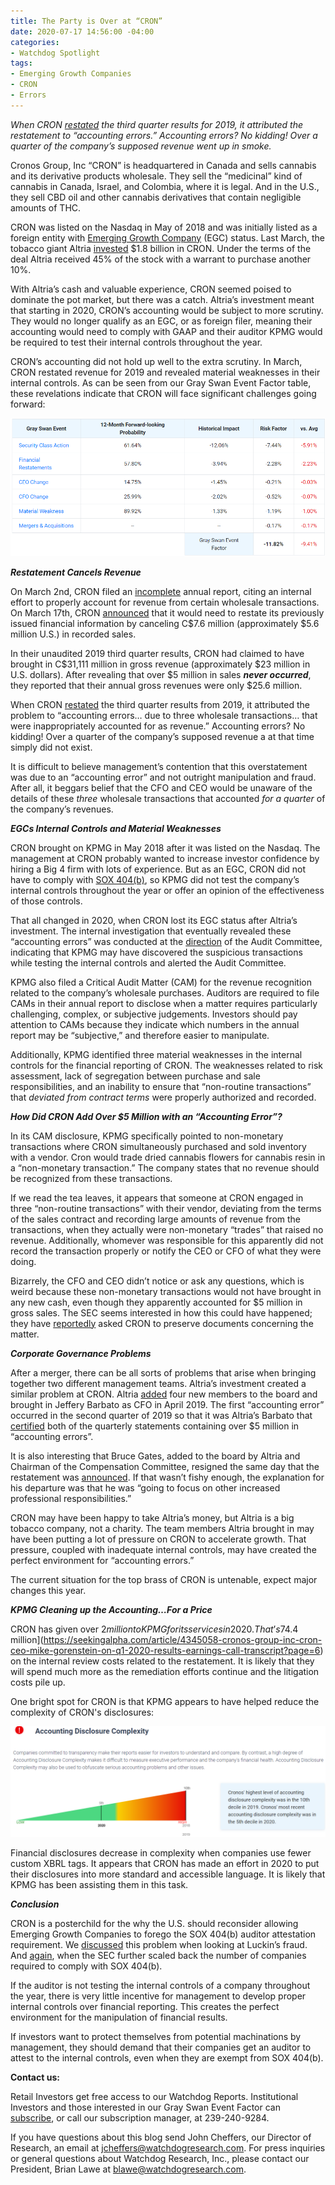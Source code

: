 ```yaml
---
title: The Party is Over at “CRON”
date: 2020-07-17 14:56:00 -04:00
categories:
- Watchdog Spotlight
tags:
- Emerging Growth Companies
- CRON
- Errors
---
```


*When CRON [restated](https://www.sec.gov/Archives/edgar/data/1656472/000165647220000030/q3exhibit991fs.htm) the third quarter results for 2019, it attributed the restatement to “accounting errors.” Accounting errors? No kidding! Over a quarter of the company’s supposed revenue went up in smoke.*

Cronos Group, Inc “CRON” is headquartered in Canada and sells cannabis and its derivative products wholesale. They sell the “medicinal” kind of cannabis in Canada, Israel, and Colombia, where it is legal. And in the U.S., they sell CBD oil and other cannabis derivatives that contain negligible amounts of THC.

CRON was listed on the Nasdaq in May of 2018 and was initially listed as a foreign entity with [Emerging Growth Company](https://blog.watchdogresearch.com/posts/america-runs-from-luckin-fraud-enabled-by-slack-standards/) (EGC) status. Last March, the tobacco giant Altria [invested](https://www.sec.gov/Archives/edgar/data/1656472/000117184319001610/exh_991.htm) $1.8 billion in CRON. Under the terms of the deal Altria received 45% of the stock with a warrant to purchase another 10%.

With Altria’s cash and valuable experience, CRON seemed poised to dominate the pot market, but there was a catch. Altria’s investment meant that starting in 2020, CRON’s accounting would be subject to more scrutiny. They would no longer qualify as an EGC, or as foreign filer, meaning their accounting would need to comply with GAAP and their auditor KPMG would be required to test their internal controls throughout the year.

CRON’s accounting did not hold up well to the extra scrutiny. In March, CRON restated revenue for 2019 and revealed material weaknesses in their internal controls. As can be seen from our Gray Swan Event Factor table, these revelations indicate that CRON will face significant challenges going forward:

![CRON GSEF.png](/uploads/CRON%20GSEF.png)

***Restatement Cancels Revenue***

On March 2nd, CRON filed an [incomplete](https://www.sec.gov/Archives/edgar/data/1656472/000165647220000012/cronos12b-25.htm) annual report, citing an internal effort to properly account for revenue from certain wholesale transactions. On March 17th, CRON [announced](https://www.sec.gov/Archives/edgar/data/1656472/000165647220000017/pressrelease-200317.htm) that it would need to restate its previously issued financial information by canceling C$7.6 million (approximately $5.6 million U.S.) in recorded sales.

In their unaudited 2019 third quarter results, CRON had claimed to have brought in C$31,111 million in gross revenue (approximately $23 million in U.S. dollars). After revealing that over $5 million in sales ***never occurred***, they reported that their annual gross revenues were only $25.6 million.

When CRON [restated](https://www.sec.gov/Archives/edgar/data/1656472/000165647220000030/q3exhibit991fs.htm) the third quarter results from 2019, it attributed the problem to “accounting errors… due to three wholesale transactions… that were inappropriately accounted for as revenue.” Accounting errors? No kidding! Over a quarter of the company’s supposed revenue a at that time simply did not exist.

It is difficult to believe management’s contention that this overstatement was due to an “accounting error” and not outright manipulation and fraud. After all, it beggars belief that the CFO and CEO would be unaware of the details of these *three* wholesale transactions that accounted *for a quarter* of the company’s revenues.

***EGCs Internal Controls and Material Weaknesses***

CRON brought on KPMG in May 2018 after it was listed on the Nasdaq. The management at CRON probably wanted to increase investor confidence by hiring a Big 4 firm with lots of experience. But as an EGC, CRON did not have to comply with [SOX 404(b)](https://blog.watchdogresearch.com/posts/america-runs-from-luckin-fraud-enabled-by-slack-standards/), so KPMG did not test the company’s internal controls throughout the year or offer an opinion of the effectiveness of those controls.

That all changed in 2020, when CRON lost its EGC status after Altria’s investment. The internal investigation that eventually revealed these “accounting errors” was conducted at the [direction](https://www.sec.gov/Archives/edgar/data/1656472/000165647220000012/cronos12b-25.htm) of the Audit Committee, indicating that KPMG may have discovered the suspicious transactions while testing the internal controls and alerted the Audit Committee.

KPMG also filed a Critical Audit Matter (CAM) for the revenue recognition related to the company’s wholesale purchases. Auditors are required to file CAMs in their annual report to disclose when a matter requires particularly challenging, complex, or subjective judgements. Investors should pay attention to CAMs because they indicate which numbers in the annual report may be “subjective,” and therefore easier to manipulate.

Additionally, KPMG identified three material weaknesses in the internal controls for the financial reporting of CRON. The weaknesses related to risk assessment, lack of segregation between purchase and sale responsibilities, and an inability to ensure that “non-routine transactions” that *deviated from contract terms* were properly authorized and recorded.

***How Did CRON Add Over $5 Million with an “Accounting Error”?***

In its CAM disclosure, KPMG specifically pointed to non-monetary transactions where CRON simultaneously purchased and sold inventory with a vendor. Cron would trade dried cannabis flowers for cannabis resin in a “non-monetary transaction.” The company states that no revenue should be recognized from these transactions.

If we read the tea leaves, it appears that someone at CRON engaged in three “non-routine transactions” with their vendor, deviating from the terms of the sales contract and recording large amounts of revenue from the transactions, when they actually were non-monetary “trades” that raised no revenue. Additionally, whomever was responsible for this apparently did not record the transaction properly or notify the CEO or CFO of what they were doing.

Bizarrely, the CFO and CEO didn’t notice or ask any questions, which is weird because these non-monetary transactions would not have brought in any new cash, even though they apparently accounted for $5 million in gross sales. The SEC seems interested in how this could have happened; they have [reportedly](https://www.marketwatch.com/story/exclusive-pot-company-cronos-receives-sec-inquiry-2020-03-19?mod=bnbh) asked CRON to preserve documents concerning the matter.

***Corporate Governance Problems***

After a merger, there can be all sorts of problems that arise when bringing together two different management teams. Altria’s investment created a similar problem at CRON. Altria [added](https://www.sec.gov/Archives/edgar/data/1656472/000119312519076836/d690389dex992.htm) four new members to the board and brought in Jeffery Barbato as CFO in April 2019. The first “accounting error” occurred in the second quarter of 2019 so that it was Altria’s Barbato that [certified](https://www.sec.gov/Archives/edgar/data/1656472/000156459019030406/cron-ex994_7.htm) both of the quarterly statements containing over $5 million in “accounting errors”.

It is also interesting that Bruce Gates, added to the board by Altria and Chairman of the Compensation Committee, resigned the same day that the restatement was [announced](https://www.sec.gov/Archives/edgar/data/1656472/000165647220000019/form8kb.htm). If that wasn’t fishy enough, the explanation for his departure was that he was “going to focus on other increased professional responsibilities.”

CRON may have been happy to take Altria’s money, but Altria is a big tobacco company, not a charity. The team members Altria brought in may have been putting a lot of pressure on CRON to accelerate growth. That pressure, coupled with inadequate internal controls, may have created the perfect environment for “accounting errors.”

The current situation for the top brass of CRON is untenable, expect major changes this year.

***KPMG Cleaning up the Accounting…For a Price***

CRON has given over $2 million to KPMG for its services in 2020. That’s 7% of revenue! In total, they have spent [$4.4 million](https://seekingalpha.com/article/4345058-cronos-group-inc-cron-ceo-mike-gorenstein-on-q1-2020-results-earnings-call-transcript?page=6) on the internal review costs related to the restatement. It is likely that they will spend much more as the remediation efforts continue and the litigation costs pile up.

One bright spot for CRON is that KPMG appears to have helped reduce the complexity of CRON's disclosures:

![CRON Complexity Chart.png](/uploads/CRON%20Complexity%20Chart.png)

Financial disclosures decrease in complexity when companies use fewer custom XBRL tags. It appears that CRON has made an effort in 2020 to put their disclosures into more standard and accessible language. It is likely that KPMG has been assisting them in this task.

***Conclusion***

CRON is a posterchild for the why the U.S. should reconsider allowing Emerging Growth Companies to forego the SOX 404(b) auditor attestation requirement. We [discussed](https://blog.watchdogresearch.com/posts/america-runs-from-luckin-fraud-enabled-by-slack-standards/) this problem when looking at Luckin’s fraud. And [again](https://blog.watchdogresearch.com/posts/slacker-standards-sec-exempts-even-more-companies-from-404-b/), when the SEC further scaled back the number of companies required to comply with SOX 404(b).

If the auditor is not testing the internal controls of a company throughout the year, there is very little incentive for management to develop proper internal controls over financial reporting. This creates the perfect environment for the manipulation of financial results.

If investors want to protect themselves from potential machinations by management, they should demand that their companies get an auditor to attest to the internal controls, even when they are exempt from SOX 404(b).

**Contact us:**

Retail Investors get free access to our Watchdog Reports. Institutional Investors and those interested in our Gray Swan Event Factor can [subscribe](https://www.watchdogresearch.com/pricing), or call our subscription manager, at 239-240-9284.

If you have questions about this blog send John Cheffers, our Director of Research, an email at [jcheffers@watchdogresearch.com](mailto:jcheffers@watchdogresearch.com). For press inquiries or general questions about Watchdog Research, Inc., please contact our President, Brian Lawe at [blawe@watchdogresearch.com](mailto:blawe@watchdogresearch.com).